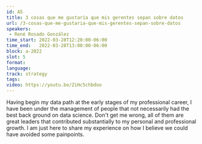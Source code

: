 ```yaml
---
id: A5
title: 3 cosas que me gustaría que mis gerentes sepan sobre datos
url: /3-cosas-que-me-gustaria-que-mis-gerentes-sepan-sobre-datos
speakers:
 - René Rosado González
time_start: 2022-03-28T12:20:00-06:00
time_end:   2022-03-28T13:00:00-06:00
block: a-2022
slot: 5
format: 
language: 
track: strategy
tags:
video: https://youtu.be/ZiHc5chbdoo
---
```


Having begin my data path at the early stages of my professional career, I have been under the management of people that not necessarily had the best back ground on data science. Don't get me wrong, all of them are great leaders that contributed substantially to my personal and professional growth. I am just here to share my experience on how I believe we could have avoided some painpoints.

